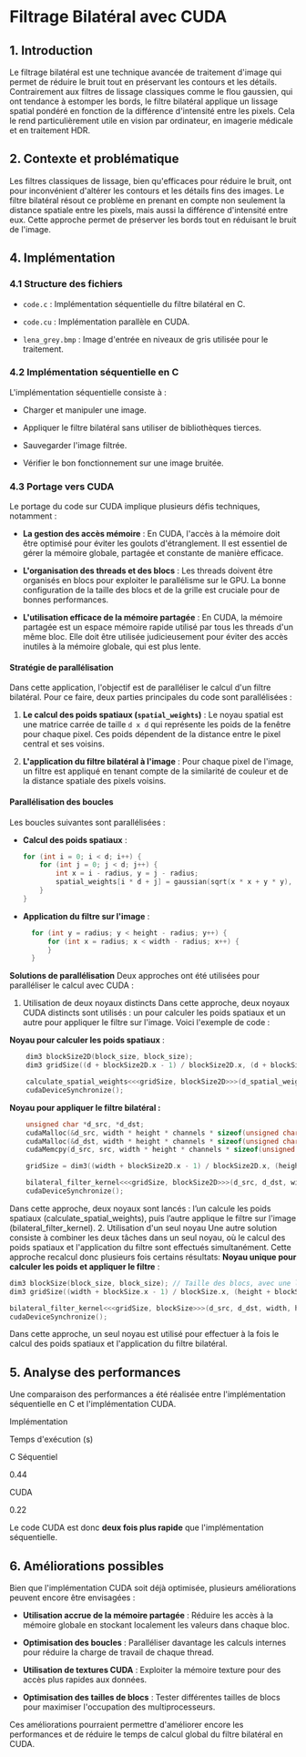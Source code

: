 
# Filtrage Bilatéral avec CUDA

## 1. Introduction

Le filtrage bilatéral est une technique avancée de traitement d'image qui permet de réduire le bruit tout en préservant les contours et les détails. Contrairement aux filtres de lissage classiques comme le flou gaussien, qui ont tendance à estomper les bords, le filtre bilatéral applique un lissage spatial pondéré en fonction de la différence d'intensité entre les pixels. Cela le rend particulièrement utile en vision par ordinateur, en imagerie médicale et en traitement HDR.

## 2. Contexte et problématique

Les filtres classiques de lissage, bien qu'efficaces pour réduire le bruit, ont pour inconvénient d'altérer les contours et les détails fins des images. Le filtre bilatéral résout ce problème en prenant en compte non seulement la distance spatiale entre les pixels, mais aussi la différence d'intensité entre eux. Cette approche permet de préserver les bords tout en réduisant le bruit de l'image.

## 4. Implémentation

### 4.1 Structure des fichiers

-   `code.c` : Implémentation séquentielle du filtre bilatéral en C.
    
-   `code.cu` : Implémentation parallèle en CUDA.
    
-   `lena_grey.bmp` : Image d'entrée en niveaux de gris utilisée pour le traitement.
    

### 4.2 Implémentation séquentielle en C

L'implémentation séquentielle consiste à :

-   Charger et manipuler une image.
    
-   Appliquer le filtre bilatéral sans utiliser de bibliothèques tierces.
    
-   Sauvegarder l'image filtrée.
    
-   Vérifier le bon fonctionnement sur une image bruitée.
    

### 4.3 Portage vers CUDA

Le portage du code sur CUDA implique plusieurs défis techniques, notamment :

- **La gestion des accès mémoire** : En CUDA, l'accès à la mémoire doit être optimisé pour éviter les goulots d'étranglement. Il est essentiel de gérer la mémoire globale, partagée et constante de manière efficace.
  
- **L'organisation des threads et des blocs** : Les threads doivent être organisés en blocs pour exploiter le parallélisme sur le GPU. La bonne configuration de la taille des blocs et de la grille est cruciale pour de bonnes performances.
  
- **L'utilisation efficace de la mémoire partagée** : En CUDA, la mémoire partagée est un espace mémoire rapide utilisé par tous les threads d'un même bloc. Elle doit être utilisée judicieusement pour éviter des accès inutiles à la mémoire globale, qui est plus lente.

#### Stratégie de parallélisation

Dans cette application, l'objectif est de paralléliser le calcul d'un filtre bilatéral. Pour ce faire, deux parties principales du code sont parallélisées :

1. **Le calcul des poids spatiaux (`spatial_weights`)** : Le noyau spatial est une matrice carrée de taille `d x d` qui représente les poids de la fenêtre pour chaque pixel. Ces poids dépendent de la distance entre le pixel central et ses voisins.

2. **L'application du filtre bilatéral à l'image** : Pour chaque pixel de l'image, un filtre est appliqué en tenant compte de la similarité de couleur et de la distance spatiale des pixels voisins.

#### Parallélisation des boucles

Les boucles suivantes sont parallélisées :

- **Calcul des poids spatiaux** :
  ```cpp
  for (int i = 0; i < d; i++) {
      for (int j = 0; j < d; j++) {
          int x = i - radius, y = j - radius;
          spatial_weights[i * d + j] = gaussian(sqrt(x * x + y * y), sigma_space);
      }
  }
  ```
- **Application du filtre sur l'image** :
  ```cpp
    for (int y = radius; y < height - radius; y++) {
        for (int x = radius; x < width - radius; x++) {
        }
    }
  ```
**Solutions de parallélisation**
Deux approches ont été utilisées pour paralléliser le calcul avec CUDA :

1. Utilisation de deux noyaux distincts
Dans cette approche, deux noyaux CUDA distincts sont utilisés : un pour calculer les poids spatiaux et un autre pour appliquer le filtre sur l'image. Voici l'exemple de code :

**Noyau pour calculer les poids spatiaux** :
```cpp
    dim3 blockSize2D(block_size, block_size);
    dim3 gridSize((d + blockSize2D.x - 1) / blockSize2D.x, (d + blockSize2D.y - 1) / blockSize2D.y);

    calculate_spatial_weights<<<gridSize, blockSize2D>>>(d_spatial_weights, d, sigma_space);
    cudaDeviceSynchronize();
```
**Noyau pour appliquer le filtre bilatéral :**
```cpp
    unsigned char *d_src, *d_dst;
    cudaMalloc(&d_src, width * height * channels * sizeof(unsigned char));
    cudaMalloc(&d_dst, width * height * channels * sizeof(unsigned char));
    cudaMemcpy(d_src, src, width * height * channels * sizeof(unsigned char), cudaMemcpyHostToDevice);

    gridSize = dim3((width + blockSize2D.x - 1) / blockSize2D.x, (height + blockSize2D.y - 1) / blockSize2D.y);

    bilateral_filter_kernel<<<gridSize, blockSize2D>>>(d_src, d_dst, width, height, channels, d, sigma_color, d_spatial_weights);
    cudaDeviceSynchronize();
```
Dans cette approche, deux noyaux sont lancés : l’un calcule les poids spatiaux (calculate_spatial_weights), puis l’autre applique le filtre sur l'image (bilateral_filter_kernel).
2. Utilisation d'un seul noyau
Une autre solution consiste à combiner les deux tâches dans un seul noyau, où le calcul des poids spatiaux et l'application du filtre sont effectués simultanément. Cette approche recalcul donc plusieurs fois certains résultats:
**Noyau unique pour calculer les poids et appliquer le filtre** :
```cpp
dim3 blockSize(block_size, block_size); // Taille des blocs, avec une limite de 1024 threads par bloc
dim3 gridSize((width + blockSize.x - 1) / blockSize.x, (height + blockSize.y - 1) / blockSize.y); // Taille de la grille, blockSize*gridSize = 512 pour l'image 

bilateral_filter_kernel<<<gridSize, blockSize>>>(d_src, d_dst, width, height, channels, d, sigma_color, sigma_space);
cudaDeviceSynchronize();
```
Dans cette approche, un seul noyau est utilisé pour effectuer à la fois le calcul des poids spatiaux et l'application du filtre bilatéral.

## 5. Analyse des performances

Une comparaison des performances a été réalisée entre l'implémentation séquentielle en C et l'implémentation CUDA.

Implémentation

Temps d'exécution (s)

C Séquentiel

0.44

CUDA

0.22

Le code CUDA est donc **deux fois plus rapide** que l'implémentation séquentielle.

## 6. Améliorations possibles

Bien que l'implémentation CUDA soit déjà optimisée, plusieurs améliorations peuvent encore être envisagées :

-   **Utilisation accrue de la mémoire partagée** : Réduire les accès à la mémoire globale en stockant localement les valeurs dans chaque bloc.
    
-   **Optimisation des boucles** : Paralléliser davantage les calculs internes pour réduire la charge de travail de chaque thread.
    
-   **Utilisation de textures CUDA** : Exploiter la mémoire texture pour des accès plus rapides aux données.
    
-   **Optimisation des tailles de blocs** : Tester différentes tailles de blocs pour maximiser l'occupation des multiprocesseurs.
    

Ces améliorations pourraient permettre d'améliorer encore les performances et de réduire le temps de calcul global du filtre bilatéral en CUDA.
